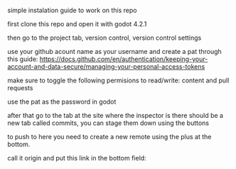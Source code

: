 simple instalation guide to work on this repo

first clone this repo and open it with godot 4.2.1

then go to the project tab, version control, version control settings

use your github acount name as your username and create a pat through this guide: https://docs.github.com/en/authentication/keeping-your-account-and-data-secure/managing-your-personal-access-tokens

make sure to toggle the following permisions to read/write: content and pull requests

use the pat as the password in godot

after that go to the tab at the site where the inspector is there should be a new tab called commits, you can stage them down using the buttons

to push to here you need to create a new remote using the plus at the bottom.

call it origin and put this link in the bottom field: 
